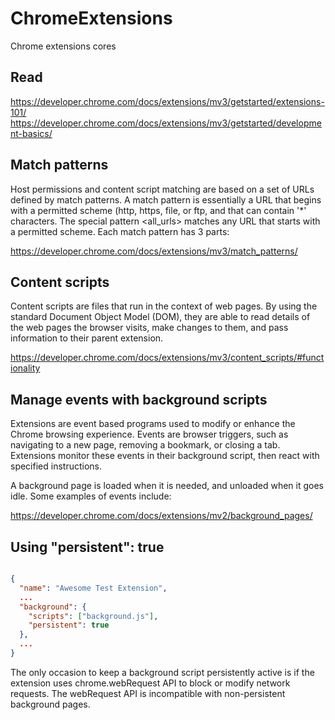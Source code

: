 # ChromeExtensions
Chrome extensions cores

## Read
https://developer.chrome.com/docs/extensions/mv3/getstarted/extensions-101/
https://developer.chrome.com/docs/extensions/mv3/getstarted/development-basics/

## Match patterns
Host permissions and content script matching are based on a set of URLs defined by match patterns. A match pattern is essentially a URL that begins with a permitted scheme (http, https, file, or ftp, and that can contain '*' characters. The special pattern <all_urls> matches any URL that starts with a permitted scheme. Each match pattern has 3 parts:

https://developer.chrome.com/docs/extensions/mv3/match_patterns/


## Content scripts
Content scripts are files that run in the context of web pages. By using the standard Document Object Model (DOM), they are able to read details of the web pages the browser visits, make changes to them, and pass information to their parent extension.

https://developer.chrome.com/docs/extensions/mv3/content_scripts/#functionality


## Manage events with background scripts

Extensions are event based programs used to modify or enhance the Chrome browsing experience. Events are browser triggers, such as navigating to a new page, removing a bookmark, or closing a tab. Extensions monitor these events in their background script, then react with specified instructions.

A background page is loaded when it is needed, and unloaded when it goes idle. Some examples of events include:

https://developer.chrome.com/docs/extensions/mv2/background_pages/


## Using  "persistent": true

```json

{
  "name": "Awesome Test Extension",
  ...
  "background": {
    "scripts": ["background.js"],
    "persistent": true
  },
  ...
}

```

The only occasion to keep a background script persistently active is if the extension uses chrome.webRequest API to block or modify network requests. The webRequest API is incompatible with non-persistent background pages.


